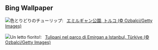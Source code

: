 ## Bing Wallpaper
![](https://www.bing.com/th?id=OHR.EmirganPark_JA-JP9127414605_UHD.jpg&w=1000)色とりどりのチューリップ:&nbsp;&ensp;[エミルギャン公園, トルコ (© Ozbalci/Getty Images)](https://www.bing.com/th?id=OHR.EmirganPark_JA-JP9127414605_UHD.jpg)
<br><br/>
![](https://www.bing.com/th?id=OHR.EmirganPark_IT-IT4111429731_UHD.jpg&w=1000)Un letto fiorito!:&nbsp;&ensp;[Tulipani nel parco di Emirgan a Istanbul, Türkiye (© Ozbalci/Getty Images)](https://www.bing.com/th?id=OHR.EmirganPark_IT-IT4111429731_UHD.jpg)
<br><br/>
